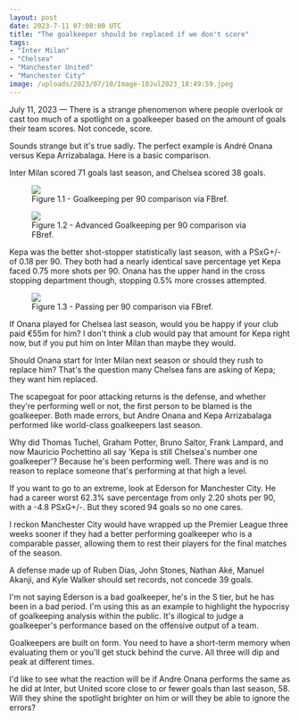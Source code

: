 ```yaml
---
layout: post
date: 2023-7-11 07:00:00 UTC
title: "The goalkeeper should be replaced if we don't score"
tags: 
- "Inter Milan"
- "Chelsea"
- "Manchester United"
- "Manchester City"
image: /uploads/2023/07/10/Image-10Jul2023_18:49:59.jpeg
--- 
```


July 11, 2023 — There is a strange phenomenon where people overlook or cast too much of a spotlight on a goalkeeper based on the amount of goals their team scores. Not concede, score. 

<!---more--->

Sounds strange but it's true sadly. The perfect example is André Onana versus Kepa Arrizabalaga. Here is a basic comparison.

Inter Milan scored 71 goals last season, and Chelsea scored 38 goals. 

<figure>
    <img src="https://tacticsjournal.com/uploads/2023/07/10/Image-10Jul2023_16:52:06.jpeg">
    <figcaption>Figure 1.1 - Goalkeeping per 90 comparison via FBref.</figcaption>
</figure> 


<figure>
    <img src="https://tacticsjournal.com/uploads/2023/07/10/Image-10Jul2023_16:51:12.jpeg">
    <figcaption>Figure 1.2 - Advanced Goalkeeping per 90 comparison via FBref.</figcaption>
</figure> 

Kepa was the better shot-stopper statistically last season, with a PSxG+/- of 0.18 per 90. They both had a nearly identical save percentage yet Kepa faced 0.75 more shots per 90.  Onana has the upper hand in the cross stopping department though, stopping 0.5% more crosses attempted.  

<figure>
    <img src="https://tacticsjournal.com/uploads/2023/07/10/Image-10Jul2023_17:31:36.jpeg">
    <figcaption>Figure 1.3 - Passing per 90 comparison via FBref.</figcaption>
</figure> 

If Onana played for Chelsea last season, would you be happy if your club paid €55m for him? I don't think a club would pay that amount for Kepa right now, but if you put him on Inter Milan than maybe they would. 

Should Onana start for Inter Milan next season or should they rush to replace him? That's the question many Chelsea fans are asking of Kepa; they want him replaced. 

The scapegoat for poor attacking returns is the defense, and whether they're performing well or not, the first person to be blamed is the goalkeeper. Both made errors, but Andre Onana and Kepa Arrizabalaga performed like world-class goalkeepers last season. 

Why did Thomas Tuchel, Graham Potter, Bruno Saltor, Frank Lampard, and now Mauricio Pochettino all say 'Kepa is still Chelsea's number one goalkeeper'? Because he's been performing well. There was and is no reason to replace someone that's performing at that high a level. 

If you want to go to an extreme, look at Ederson for Manchester City. He had a career worst 62.3% save percentage from only 2.20 shots per 90, with a -4.8 PSxG+/-. But they scored 94 goals so no one cares. 

I reckon Manchester City would have wrapped up the Premier League three weeks sooner if they had a better performing goalkeeper who is a comparable passer, allowing them to rest their players for the final matches of the season. 

A defense made up of Ruben Dias, John Stones, Nathan Aké, Manuel Akanji, and Kyle Walker should set records, not concede 39 goals. 

I'm not saying Ederson is a bad goalkeeper, he's in the S tier, but he has been in a bad period. I'm using this as an example to highlight the hypocrisy of goalkeeping analysis within the public. It's illogical to judge a goalkeeper's performance based on the offensive output of a team. 

Goalkeepers are built on form. You need to have a short-term memory when evaluating them or you'll get stuck behind the curve. All three will dip and peak at different times. 

I'd like to see what the reaction will be if Andre Onana performs the same as he did at Inter, but United score close to or fewer goals than last season, 58. Will they shine the spotlight brighter on him or will they be able to ignore the errors? 
